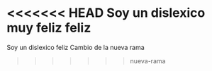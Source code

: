 <<<<<<< HEAD
Soy un dislexico muy feliz feliz
=======
Soy un dislexico feliz
Cambio de la nueva rama
>>>>>>> nueva-rama
